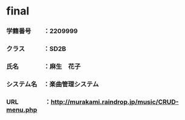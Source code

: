 # final

### 学籍番号　　：2209999
### クラス　　　：SD2B
### 氏名　　　　：麻生　花子
### システム名　：楽曲管理システム
### URL　　　　 ：http://murakami.raindrop.jp/music/CRUD-menu.php
